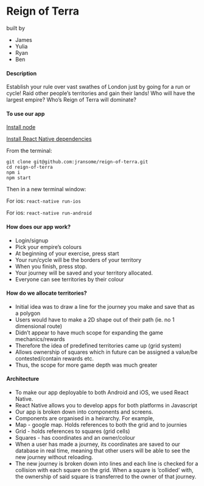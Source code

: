 # Reign of Terra

built by
* James
* Yulia
* Ryan
* Ben

#### Description

Establish your rule over vast swathes of London just by going for a run or cycle! Raid other people’s territories and gain their lands! Who will have the largest empire? Who’s Reign of Terra will dominate?

#### To use our app

[Install node](https://nodejs.org/en/download/)

[Install React Native dependencies](https://facebook.github.io/react-native/docs/getting-started.html#content/)

From the terminal:

```
git clone git@github.com:jransome/reign-of-terra.git
cd reign-of-terra
npm i
npm start
```

Then in a new terminal window:

For ios: `react-native run-ios`

For ios: `react-native run-android`

#### How does our app work?

* Login/signup
* Pick your empire’s colours
* At beginning of your exercise, press start
* Your run/cycle will be the borders of your territory
* When you finish, press stop.
* Your journey will be saved and your territory allocated.
* Everyone can see territories by their colour

#### How do we allocate territories?
* Initial idea was to draw a line for the journey you make and save that as a polygon
* Users would have to make a 2D shape out of their path (ie. no 1 dimensional route)
* Didn’t appear to have much scope for expanding the game mechanics/rewards
* Therefore the idea of predefined territories came up (grid system)
* Allows ownership of squares which in future can be assigned a value/be contested/contain rewards etc.
* Thus, the scope for more game depth was much greater

#### Architecture
* To make our app deployable to both Android and iOS, we used React Native.
* React Native allows you to develop apps for both platforms in Javascript
* Our app is broken down into components and screens.
* Components are organised in a heirarchy. For example,
* Map - google map. Holds references to both the grid and to journies
* Grid - holds references to squares (grid cells)
* Squares - has coordinates and an owner/colour
* When a user has made a journey, its coordinates are saved to our database in real time, meaning that other users will be able to see the new journey without reloading.
* The new journey is broken down into lines and each line is checked for a collision with each square on the grid. When a square is ‘collided’ with, the ownership of said square is transferred to the owner of that journey.
